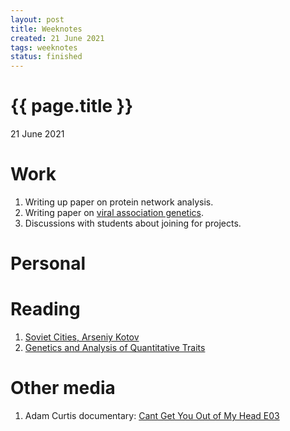 ```yaml
---
layout: post
title: Weeknotes
created: 21 June 2021
tags: weeknotes
status: finished
---
```


{{ page.title }}
================

<p class="meta">21  June 2021</p>

# Work
1. Writing up paper on protein network analysis.
2. Writing paper on [viral association genetics](https://www.ncbi.nlm.nih.gov/labs/virus/vssi/#/virus?SeqType_s=Nucleotide&VirusLineage_ss=Human%20orthopneumovirus,%20taxid:11250).
3. Discussions with students about joining for projects.

# Personal 


# Reading
1. [Soviet Cities, Arseniy Kotov](http://fuel-design.com/publishing/soviet-cities/)
2. [Genetics and Analysis of Quantitative Traits](https://www.amazon.com/Genetics-Analysis-Quantitative-Traits-Michael/dp/0878934812)

# Other media
1. Adam Curtis documentary: [Cant Get You Out of My Head E03](https://www.youtube.com/watch?v=DPjSeZJmEVc&list=PLt4ukDNowDWc0AvV8pImCrk4pK_tZXOyF&index=3)


<!-- 1. Adam Curtis documentary: [Cant Get You Out of My Head E04](https://www.youtube.com/watch?v=UglBcbz5pzQ&list=PLt4ukDNowDWc0AvV8pImCrk4pK_tZXOyF&index=4 -->
<!-- 1. Adam Curtis documentary: [Cant Get You Out of My Head E05](https://www.youtube.com/watch?v=3v6k53bHX4A&list=PLt4ukDNowDWc0AvV8pImCrk4pK_tZXOyF&index=5 -->
<!-- 1. Adam Curtis documentary: [Cant Get You Out of My Head E06](https://www.youtube.com/watch?v=pga0Oi1cZvo&list=PLt4ukDNowDWc0AvV8pImCrk4pK_tZXOyF&index=6 -->

